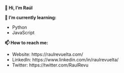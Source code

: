 <p><b>👋 Hi, I’m Raúl</b></p>
<p><b>🌱 I’m currently learning:</b></p>
<ul><li>Python</li>
<li>JavaScript</li></ul>
<p><b>📫 How to reach me:</b></p>
<ul><li>Website: https://raulrevuelta.com/</li>
<li>LinkedIn: https://www.linkedin.com/in/raulrevuelta/</li>
<li>Twitter: https://twitter.com/RaulRevu</li></ul>

<!---
RaulRevuelta/RaulRevuelta is a ✨ special ✨ repository because its `README.md` (this file) appears on your GitHub profile.
You can click the Preview link to take a look at your changes.
--->
